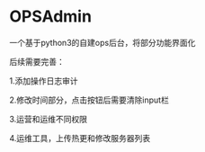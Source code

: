 # OPSAdmin  

一个基于python3的自建ops后台，将部分功能界面化   

后续需要完善：  

1.添加操作日志审计  

2.修改时间部分，点击按钮后需要清除input栏

3.运营和运维不同权限  

4.运维工具，上传热更和修改服务器列表  
